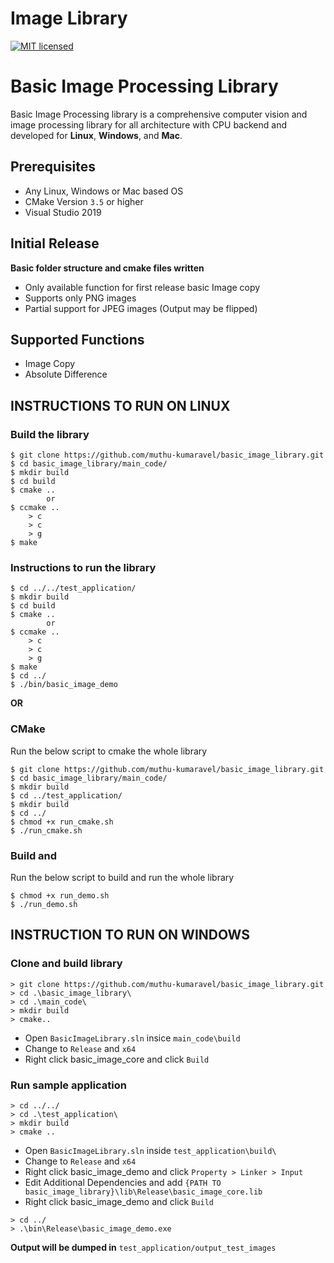 # Image Library

[![MIT licensed](https://img.shields.io/badge/license-MIT-blue.svg)](https://opensource.org/licenses/MIT)

# Basic Image Processing Library

Basic Image Processing library is a comprehensive computer vision and image processing library for all architecture with CPU backend and developed for __Linux__, __Windows__, and __Mac__.

## Prerequisites

* Any Linux, Windows or Mac based OS
* CMake Version `3.5` or higher
* Visual Studio 2019

## Initial Release

**Basic folder structure and cmake files written**
* Only available function for first release basic Image copy
* Supports only PNG images 
* Partial support for JPEG images (Output may be flipped)

## Supported Functions

* Image Copy
* Absolute Difference

## INSTRUCTIONS TO RUN ON LINUX

### Build the library

```
$ git clone https://github.com/muthu-kumaravel/basic_image_library.git
$ cd basic_image_library/main_code/
$ mkdir build
$ cd build
$ cmake ..
        or
$ ccmake .. 
    > c
    > c
    > g
$ make
```

### Instructions to run the library

```
$ cd ../../test_application/
$ mkdir build
$ cd build
$ cmake ..
        or
$ ccmake .. 
    > c
    > c
    > g
$ make
$ cd ../
$ ./bin/basic_image_demo
```

**OR**

### CMake

Run the below script to cmake the whole library
```
$ git clone https://github.com/muthu-kumaravel/basic_image_library.git
$ cd basic_image_library/main_code/
$ mkdir build
$ cd ../test_application/
$ mkdir build
$ cd ../
$ chmod +x run_cmake.sh
$ ./run_cmake.sh
```

### Build and 

Run the below script to build and run the whole library
```
$ chmod +x run_demo.sh
$ ./run_demo.sh
```

## INSTRUCTION TO RUN ON WINDOWS

### Clone and build library
```
> git clone https://github.com/muthu-kumaravel/basic_image_library.git
> cd .\basic_image_library\
> cd .\main_code\
> mkdir build
> cmake..
```

* Open `BasicImageLibrary.sln` insice `main_code\build`
* Change to `Release` and `x64`
* Right click basic_image_core and click `Build`

### Run sample application
```
> cd ../../
> cd .\test_application\
> mkdir build
> cmake ..
```

* Open `BasicImageLibrary.sln` inside `test_application\build\`
* Change to `Release` and `x64`
* Right click basic_image_demo and click `Property > Linker > Input`
* Edit Additional Dependencies and add `{PATH TO basic_image_library}\lib\Release\basic_image_core.lib`
* Right click basic_image_demo and click `Build`

```
> cd ../
> .\bin\Release\basic_image_demo.exe
```

**Output will be dumped in** `test_application/output_test_images`


